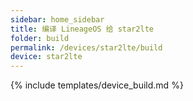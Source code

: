```yaml
---
sidebar: home_sidebar
title: 编译 LineageOS 给 star2lte
folder: build
permalink: /devices/star2lte/build
device: star2lte
---
```

{% include templates/device_build.md %}
